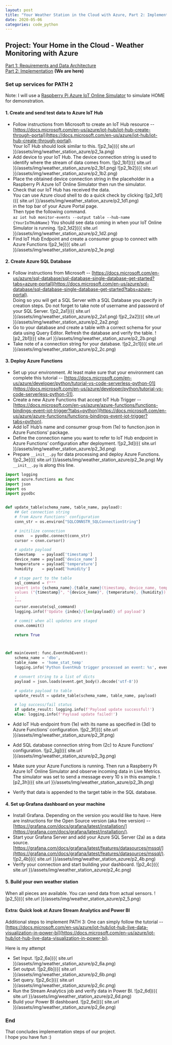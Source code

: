 ```yaml
---
layout: post
title: "Your Weather Station in the Cloud with Azure, Part 2: Implementation"
date: 2020-05-06
categories: code_python
---
```


## Project: Your Home in the Cloud - Weather Monitoring with Azure
[Part 1: Requirements and Data Architecture](https://clumdee.github.io/blog/your-weather-station-with-azure-part1/)
<br>
[Part 2: Implementation](https://clumdee.github.io/blog/your-weather-station-with-azure-part2/)  **(We are here)**


### Set up services for PATH 2
Note: I will use a [Raspberry Pi Azure IoT Online Simulator](https://docs.microsoft.com/en-us/azure/iot-hub/iot-hub-raspberry-pi-web-simulator-get-started) to simulate HOME for demonstration.


#### 1. Create and send test data to Azure IoT Hub
- Follow instructions from Microsoft to create an IoT Hub resource -- [https://docs.microsoft.com/en-us/azure/iot-hub/iot-hub-create-through-portal](https://docs.microsoft.com/en-us/azure/iot-hub/iot-hub-create-through-portal). <br>
Your IoT Hub should look similar to this.
![p2_1a]({{ site.url }}/assets/img/weather_station_azure/p2_1a.png)
- Add device to your IoT Hub. The device connection string is used to identify where the stream of data comes from.
![p2_1b1]({{ site.url }}/assets/img/weather_station_azure/p2_1b1.png)
![p2_1b2]({{ site.url }}/assets/img/weather_station_azure/p2_1b2.png)
- Place the obtained device connection string in the placeholder in a Raspberry Pi Azure IoT Online Simulator then run the simulator.
- Check that our IoT Hub has received the data. <br>
You can use Azure cloud shell to do a quick check by clicking
![p2_1d1]({{ site.url }}/assets/img/weather_station_azure/p2_1d1.png) <br>
in the top bar of your Azure Portal page. <br>
Then type the following command. <br>
`az iot hub monitor-events --output table --hub-name {YourIoTHubName}`
You should see data coming in when your IoT Online Simulator is running.
![p2_1d2]({{ site.url }}/assets/img/weather_station_azure/p2_1d2.png)
- Find IoT Hub Endpoint and create a consumer group to connect with Azure Functions
![p2_1e]({{ site.url }}/assets/img/weather_station_azure/p2_1e.png)


#### 2. Create Azure SQL Database
- Follow instructions from Microsoft -- [https://docs.microsoft.com/en-us/azure/sql-database/sql-database-single-database-get-started?tabs=azure-portal](https://docs.microsoft.com/en-us/azure/sql-database/sql-database-single-database-get-started?tabs=azure-portal). <br>
Doing so you will get a SQL Server with a SQL Database you specify in creation steps.
Do not forget to take note of username and password of your SQL Server.
![p2_2a1]({{ site.url }}/assets/img/weather_station_azure/p2_2a1.png)
![p2_2a2]({{ site.url }}/assets/img/weather_station_azure/p2_2a2.png)
- Go to your database and create a table with a correct schema for your data using Query Editor. Refresh the database and verify the table.
![p2_2b1]({{ site.url }}/assets/img/weather_station_azure/p2_2b.png)
- Take note of a connection string for your database.
![p2_2c1]({{ site.url }}/assets/img/weather_station_azure/p2_2c.png)


#### 3. Deploy Azure Functions
- Set up your environment. At least make sure that your environment can complete this tutorial -- [https://docs.microsoft.com/en-us/azure/developer/python/tutorial-vs-code-serverless-python-01](https://docs.microsoft.com/en-us/azure/developer/python/tutorial-vs-code-serverless-python-01).
- Create a new Azure Functions that accept IoT Hub Trigger -- [https://docs.microsoft.com/en-us/azure/azure-functions/functions-bindings-event-iot-trigger?tabs=python](https://docs.microsoft.com/en-us/azure/azure-functions/functions-bindings-event-iot-trigger?tabs=python).
- Add IoT Hub’s name and consumer group from (1e) to function.json in Azure Functions’ package.
- Define the connection name you want to refer to IoT Hub endpoint in Azure Functions’ configuration after deployment.
![p2_3d]({{ site.url }}/assets/img/weather_station_azure/p2_3d.png)
- Prepare `__init__.py` for data processing and deploy Azure Functions. <br>
![p2_3e]({{ site.url }}/assets/img/weather_station_azure/p2_3e.png)
My `__init__.py` is along this line.

```python
import logging
import azure.functions as func
import json
import os
import pyodbc


def update_table(schema_name, table_name, payload):
    ## Get connection string
    # from Azure Functions' configuration
    conn_str = os.environ["SQLCONNSTR_SQLConnectionString"]

    # initilize connection
    cnxn   = pyodbc.connect(conn_str)
    cursor = cnxn.cursor()

    # update payload
    timestamp   = payload['timestamp']
    device_name = payload['device_name']
    temperature = payload['temperature']
    humidity    = payload['humidity']

    # stage part to the table
    sql_command = f"""
    insert into {schema_name}.{table_name}(timestamp, device_name, temperature, humidity)
    values ("{timestamp}", "{device_name}", {temperature}, {humidity})
    ;
    """
    cursor.execute(sql_command)
    logging.info(f'Update {index}/{len(payload)} of payload')

    # commit when all updates are staged
    cnxn.commit()

    return True



def main(event: func.EventHubEvent):
    schema_name = 'dbo',
    table_name  = 'home_stat_temp'
    logging.info('Python EventHub trigger processed an event: %s', event.get_body().decode('utf-8'))

    # convert string to a list of dicts
    payload = json.loads(event.get_body().decode('utf-8'))

    # update payload to table
    update_result = update_table(schema_name, table_name, payload)

    # log success/fail status
    if update_result: logging.info(f'Payload update successful!')
    else: logging.info(f'Payload update failed!')
```

- Add IoT Hub endpoint from (1e) with its name as specified in (3d) to Azure Functions’ configuration.
![p2_3f]({{ site.url }}/assets/img/weather_station_azure/p2_3f.png)
- Add SQL database connection string from (2c) to Azure Functions’ configuration.
![p2_3g]({{ site.url }}/assets/img/weather_station_azure/p2_3g.png)
- Make sure your Azure Functions is running. Then run a Raspberry Pi Azure IoT Online Simulator and observe incoming data in Live Metrics. The simulator was set to send a message every 10 s in this example.
![p2_3h]({{ site.url }}/assets/img/weather_station_azure/p2_3h.png)

- Verify that data is appended to the target table in the SQL database.


#### 4. Set up Grafana dashboard on your machine
- Install Grafana. Depending on the version you would like to have.
Here are instructions for the Open Source version (aka free version) -- [https://grafana.com/docs/grafana/latest/installation/](https://grafana.com/docs/grafana/latest/installation/).
- Start your Grafana Server and add your Azure SQL Server (2a) as a data source.
[https://grafana.com/docs/grafana/latest/features/datasources/mssql/](https://grafana.com/docs/grafana/latest/features/datasources/mssql/).
![p2_4b]({{ site.url }}/assets/img/weather_station_azure/p2_4b.png)
- Verify your connection and start building your dashboard.
![p2_4c]({{ site.url }}/assets/img/weather_station_azure/p2_4c.png)


#### 5. Build your own weather station
When all pieces are available. You can send data from actual sensors.
![p2_5]({{ site.url }}/assets/img/weather_station_azure/p2_5.png)


#### Extra: Quick look at Azure Stream Analytics and Power BI
Additional steps to implement PATH 3: One can simply follow the tutorial -- [https://docs.microsoft.com/en-us/azure/iot-hub/iot-hub-live-data-visualization-in-power-bi](https://docs.microsoft.com/en-us/azure/iot-hub/iot-hub-live-data-visualization-in-power-bi).

Here is my attempt
- Set Input.
![p2_6a]({{ site.url }}/assets/img/weather_station_azure/p2_6a.png)
- Set output.
![p2_6b]({{ site.url }}/assets/img/weather_station_azure/p2_6b.png)
- Set query.
![p2_6c]({{ site.url }}/assets/img/weather_station_azure/p2_6c.png)
- Run the Stream Analytics job and verify data in Power BI.
![p2_6d]({{ site.url }}/assets/img/weather_station_azure/p2_6d.png)
- Build your Power BI dashboard.
![p2_6e]({{ site.url }}/assets/img/weather_station_azure/p2_6e.png)


### End
That concludes implementation steps of our project. <br>
I hope you have fun :)
